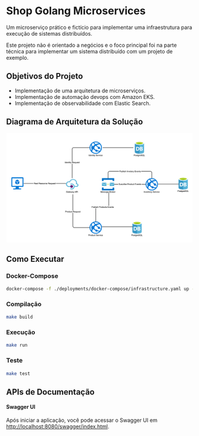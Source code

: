 # Shop Golang Microservices

Um microserviço prático e fictício para implementar uma infraestrutura para execução de sistemas distribuídos.

Este projeto não é orientado a negócios e o foco principal foi na parte técnica para implementar um sistema distribuído com um projeto de exemplo.

## Objetivos do Projeto

- Implementação de uma arquitetura de microserviços.
- Implementação de automação devops com Amazon EKS.
- Implementação de observabilidade com Elastic Search.

## Diagrama de Arquitetura da Solução

![](./assets/shop-golang-microservices.png)

## Como Executar

### Docker-Compose
```bash
docker-compose -f ./deployments/docker-compose/infrastructure.yaml up -d
```

### Compilação

```bash
make build
```

### Execução

```bash
make run
```

### Teste

```bash
make test
```

## APIs de Documentação

#### Swagger UI

Após iniciar a aplicação, você pode acessar o Swagger UI em [http://localhost:8080/swagger/index.html](http://localhost:8080/swagger/index.html).

